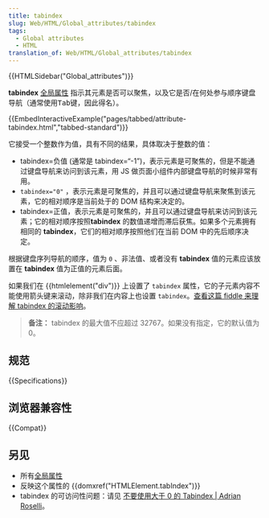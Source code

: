 ```yaml
---
title: tabindex
slug: Web/HTML/Global_attributes/tabindex
tags:
  - Global attributes
  - HTML
translation_of: Web/HTML/Global_attributes/tabindex
---
```

{{HTMLSidebar("Global_attributes")}}

**tabindex** [全局属性](/zh-CN/docs/Web/HTML/Global_attributes) 指示其元素是否可以聚焦，以及它是否/在何处参与顺序键盘导航（通常使用<kbd>Tab</kbd>键，因此得名）。

{{EmbedInteractiveExample("pages/tabbed/attribute-tabindex.html","tabbed-standard")}}

它接受一个整数作为值，具有不同的结果，具体取决于整数的值：

- tabindex=负值 (通常是 tabindex=“-1”)，表示元素是可聚焦的，但是不能通过键盘导航来访问到该元素，用 JS 做页面小组件内部键盘导航的时候非常有用。
- `tabindex="0"` ，表示元素是可聚焦的，并且可以通过键盘导航来聚焦到该元素，它的相对顺序是当前处于的 DOM 结构来决定的。
- tabindex=正值，表示元素是可聚焦的，并且可以通过键盘导航来访问到该元素；它的相对顺序按照**tabindex** 的数值递增而滞后获焦。如果多个元素拥有相同的 **tabindex**，它们的相对顺序按照他们在当前 DOM 中的先后顺序决定。

根据键盘序列导航的顺序，值为 `0` 、非法值、或者没有 **tabindex** 值的元素应该放置在 **tabindex** 值为正值的元素后面。

如果我们在 {{htmlelement("div")}} 上设置了 `tabindex` 属性，它的子元素内容不能使用箭头键来滚动，除非我们在内容上也设置 `tabindex`。[查看这篇 fiddle 来理解 tabindex 的滚动影响](https://jsfiddle.net/jainakshay/0b2q4Lgv/)。

> **备注：** tabindex 的最大值不应超过 32767。如果没有指定，它的默认值为 0。

## 规范

{{Specifications}}

## 浏览器兼容性

{{Compat}}

## 另见

- 所有[全局属性](/zh-CN/docs/Web/HTML/Global_attributes)
- 反映这个属性的 {{domxref("HTMLElement.tabIndex")}}
- tabindex 的可访问性问题：请见 [不要使用大于 0 的 Tabindex | Adrian Roselli](http://adrianroselli.com/2014/11/dont-use-tabindex-greater-than-0.html)。
